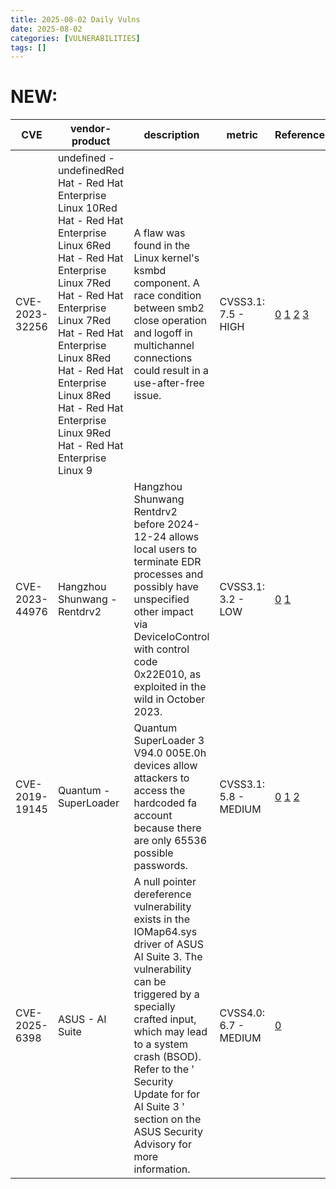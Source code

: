 ```yaml
---
title: 2025-08-02 Daily Vulns
date: 2025-08-02
categories: [VULNERABILITIES]
tags: []
---
```


# NEW:

| CVE            | vendor-product                                                                                                                                                                                                                                                                                                         | description                                                                                                                                                                                                                                                                                                              | metric                | Referenceurl                                                                                                                                                                                                                                                                                                    | title                                                      | GithubURL                                                             |                                                                                                                                   |
| -------------- | ---------------------------------------------------------------------------------------------------------------------------------------------------------------------------------------------------------------------------------------------------------------------------------------------------------------------- | ------------------------------------------------------------------------------------------------------------------------------------------------------------------------------------------------------------------------------------------------------------------------------------------------------------------------ | --------------------- | --------------------------------------------------------------------------------------------------------------------------------------------------------------------------------------------------------------------------------------------------------------------------------------------------------------- | ---------------------------------------------------------- | --------------------------------------------------------------------- | --------------------------------------------------------------------------------------------------------------------------------- |
| CVE-2023-32256 | undefined - undefinedRed Hat - Red Hat Enterprise Linux 10Red Hat - Red Hat Enterprise Linux 6Red Hat - Red Hat Enterprise Linux 7Red Hat - Red Hat Enterprise Linux 7Red Hat - Red Hat Enterprise Linux 8Red Hat - Red Hat Enterprise Linux 8Red Hat - Red Hat Enterprise Linux 9Red Hat - Red Hat Enterprise Linux 9 | A flaw was found in the Linux kernel's ksmbd component. A race condition between smb2 close operation and logoff in multichannel connections could result in a use-after-free issue.                                                                                                                                     | CVSS3.1: 7.5 - HIGH   | [0](https://access.redhat.com/security/cve/CVE-2023-32256) [1](https://bugzilla.redhat.com/show%5Fbug.cgi?id=2385885) [2](https://git.kernel.org/pub/scm/linux/kernel/git/torvalds/linux.git/commit/?id=abcc506a9a71976a8b4c9bf3ee6efd13229c1e19) [3](https://www.zerodayinitiative.com/advisories/ZDI-23-704/) | Exploitation: noneAutomatable: noTechnical Impact: partial | Kernel: ksmbd race issue from smb2 close and logoff with multichannel | [github](https://github.com/cisagov/vulnrichment/raw/8f6284799e0aa86b4250b20801ed14d7c503e3e3/2023%2F32xxx%2FCVE-2023-32256.json) |
| CVE-2023-44976 | Hangzhou Shunwang - Rentdrv2                                                                                                                                                                                                                                                                                           | Hangzhou Shunwang Rentdrv2 before 2024-12-24 allows local users to terminate EDR processes and possibly have unspecified other impact via DeviceIoControl with control code 0x22E010, as exploited in the wild in October 2023.                                                                                          | CVSS3.1: 3.2 - LOW    | [0](https://github.com/keowu/BadRentdrv2) [1](https://unit42.paloaltonetworks.com/agonizing-serpens-targets-israeli-tech-higher-ed-sectors/)                                                                                                                                                                    | Exploitation: pocAutomatable: noTechnical Impact: partial  | undefined                                                             | [github](https://github.com/cisagov/vulnrichment/raw/a01d2998e54b5784b40d0f024ec2ed75da0c22cc/2023%2F44xxx%2FCVE-2023-44976.json) |
| CVE-2019-19145 | Quantum - SuperLoader                                                                                                                                                                                                                                                                                                  | Quantum SuperLoader 3 V94.0 005E.0h devices allow attackers to access the hardcoded fa account because there are only 65536 possible passwords.                                                                                                                                                                          | CVSS3.1: 5.8 - MEDIUM | [0](https://www.quantum.com/en/products/tape-storage/superloader-3/) [1](https://github.com/atredispartners/advisories/blob/master/ATREDIS-2019-0005.md) [2](https://www.dell.com/community/PowerVault/PowerVault-124T-Username-Password/td-p/3004075)                                                          | Exploitation: noneAutomatable: noTechnical Impact: partial | undefined                                                             | [github](https://github.com/cisagov/vulnrichment/raw/a41a2f32c6fcecb087309372c104e56ed800534c/2019%2F19xxx%2FCVE-2019-19145.json) |
| CVE-2025-6398  | ASUS - AI Suite                                                                                                                                                                                                                                                                                                        | A null pointer dereference vulnerability exists in the IOMap64.sys driver of ASUS AI Suite 3\. The vulnerability can be triggered by a specially crafted input, which may lead to a system crash (BSOD). Refer to the ' Security Update for for AI Suite 3 ' section on the ASUS Security Advisory for more information. | CVSS4.0: 6.7 - MEDIUM | [0](https://www.asus.com/content/security-advisory/)                                                                                                                                                                                                                                                            | Exploitation: noneAutomatable: noTechnical Impact: partial | undefined                                                             | [github](https://github.com/cisagov/vulnrichment/raw/27167201b2f159aed089bb4ea8735da4d055af71/2025%2F6xxx%2FCVE-2025-6398.json)   |